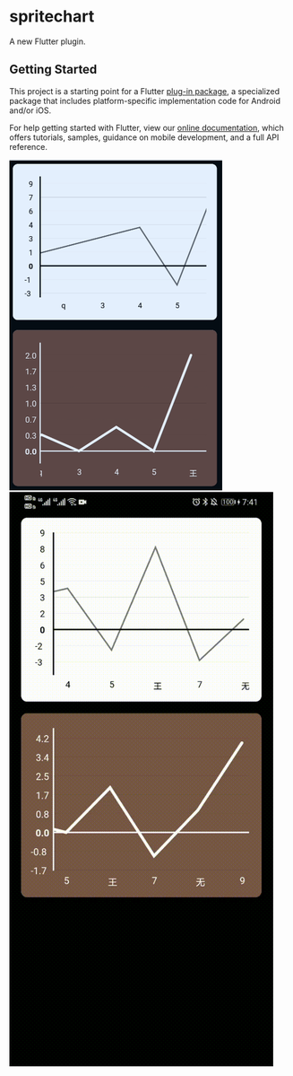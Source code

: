 # spritechart

A new Flutter plugin.

## Getting Started

This project is a starting point for a Flutter
[plug-in package](https://flutter.dev/developing-packages/),
a specialized package that includes platform-specific implementation code for
Android and/or iOS.

For help getting started with Flutter, view our 
[online documentation](https://flutter.dev/docs), which offers tutorials, 
samples, guidance on mobile development, and a full API reference.

![image](https://github.com/xiake-chen/sprite_chart/blob/master/gif/img.png)
![image](https://github.com/xiake-chen/sprite_chart/blob/master/gif/view.gif)
